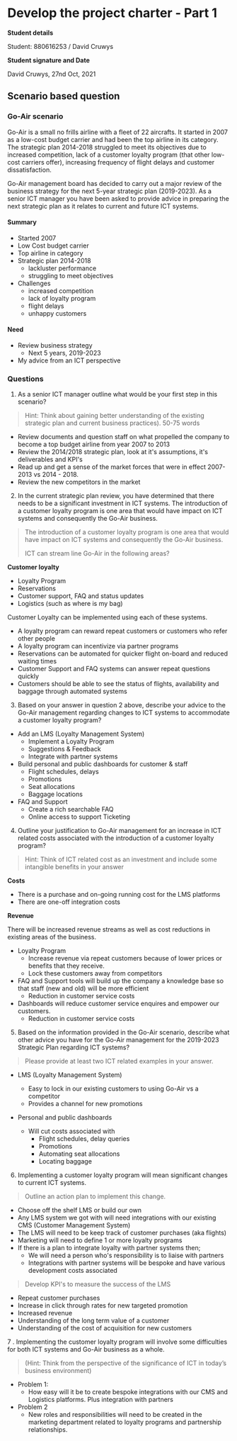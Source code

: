# Develop the project charter - Part 1

**Student details**

Student:  880616253 / David Cruwys

**Student signature and Date**

David Cruwys, 27nd Oct, 2021

## Scenario based question


### Go-Air scenario
Go-Air is a small no frills airline with a fleet of 22 aircrafts.  It started in 2007 as a low-cost budget carrier and had been the top airline in its category.  The strategic plan 2014-2018 struggled to meet its objectives due to increased competition, lack of a customer loyalty program (that other low-cost carriers offer), increasing frequency of flight delays and customer dissatisfaction.  

Go-Air management board has decided to carry out a major review of the business strategy for the next 5-year strategic plan (2019-2023).  As a senior ICT manager you have been asked to provide advice in preparing the next strategic plan as it relates to current and future ICT systems.

#### Summary

- Started 2007
- Low Cost budget carrier
- Top airline in category
- Strategic plan 2014-2018
  - lackluster performance
  - struggling to meet objectives
- Challenges
  - increased competition
  - lack of loyalty program
  - flight delays
  - unhappy customers

#### Need
 
 - Review business strategy
   - Next 5 years, 2019-2023
 - My advice from an ICT perspective

### **Questions**
1. As a senior ICT manager outline what would be your first step in this scenario?

> Hint: Think about gaining better understanding of the existing strategic plan and current business practices). 50-75 words

- Review documents and question staff on what propelled the company to become a top budget airline from year 2007 to 2013
- Review the 2014/2018 strategic plan, look at it's assumptions, it's deliverables and KPI's
- Read up and get a sense of the market forces that were in effect 2007-2013 vs 2014 - 2018.
- Review the new competitors in the market

2. In the current strategic plan review, you have determined that there needs to be a significant investment in ICT systems. The introduction of a customer loyalty program is one area that would have impact on ICT systems and consequently the Go-Air business. 
   
> The introduction of a customer loyalty program is one area that would have impact on ICT systems and consequently the Go-Air business.
>
> ICT can stream line Go-Air in the following areas?
  
  **Customer loyalty**
  
  - Loyalty Program
  - Reservations
  - Customer support, FAQ and status updates
  - Logistics (such as where is my bag)

  Customer Loyalty can be implemented using each of these systems.

  - A loyalty program can reward repeat customers or customers who refer other people
  - A loyalty program can incentivize via partner programs
  - Reservations can be automated for quicker flight on-board and reduced waiting times
  - Customer Support and FAQ systems can answer repeat questions quickly
  - Customers should be able to see the status of flights, availability and baggage through automated systems

3. Based on your answer in question 2 above, describe your advice to the Go-Air management regarding changes to ICT systems to accommodate a customer loyalty program?

- Add an LMS (Loyalty Management System)
  - Implement a Loyalty Program
  - Suggestions & Feedback
  - Integrate with partner systems
- Build personal and public dashboards for customer & staff
  - Flight schedules, delays
  - Promotions
  - Seat allocations
  - Baggage locations
- FAQ and Support
  - Create a rich searchable FAQ
  - Online access to support Ticketing

4. Outline your justification to Go-Air management for an increase in ICT related costs associated with the introduction of a customer loyalty program?

> Hint: Think of ICT related cost as an investment and include some intangible benefits in your answer

  **Costs**

  - There is a purchase and on-going running cost for the LMS platforms
  - There are one-off integration costs

  **Revenue**

  There will be increased revenue streams as well as cost reductions in existing areas of the business.

  - Loyalty Program
    - Increase revenue via repeat customers because of lower prices or benefits that they receive.
    - Lock these customers away from competitors
  - FAQ and Support tools will build up the company a knowledge base so that staff (new and old) will be more efficient
    - Reduction in customer service costs
  - Dashboards will reduce customer service enquires and empower our customers.
    - Reduction in customer service costs
 
5. Based on the information provided in the Go-Air scenario, describe what other advice you have for the Go-Air management for the 2019-2023 Strategic Plan regarding ICT systems?

  > Please provide at least two ICT related examples in your answer.

  - LMS (Loyalty Management System)
    - Easy to lock in our existing customers to using Go-Air vs a competitor
    - Provides a channel for new promotions

  - Personal and public dashboards
    - Will cut costs associated with
      - Flight schedules, delay queries
      - Promotions
      - Automating seat allocations
      - Locating baggage

6. Implementing a customer loyalty program will mean significant changes to current ICT systems.

> Outline an action plan to implement this change. 

- Choose off the shelf LMS or build our own
- Any LMS system we got with will need integrations with our existing CMS (Customer Management System)
- The LMS will need to be keep track of customer purchases (aka flights)
- Marketing will need to define 1 or more loyalty programs
- If there is a plan to integrate loyalty with partner systems then;
  - We will need a person who's responsibility is to liaise with partners
  - Integrations with partner systems will be bespoke and have various development costs associated

> Develop KPI's to measure the success of the LMS
 
  - Repeat customer purchases
  - Increase in click through rates for new targeted promotion 
  - Increased revenue
  - Understanding of the long term value of a customer
  - Understanding of the cost of acquisition for new customers

7 . Implementing the customer loyalty program will involve some difficulties for both ICT systems and Go-Air business as a whole.

> (Hint: Think from the perspective of the significance of ICT in today’s business environment)

- Problem 1:
  - How easy will it be to create bespoke integrations with our CMS and Logistics platforms. Plus integration with partners
- Problem 2
  - New roles and responsibilities will need to be created in the marketing department related to loyalty programs and partnership relationships.

